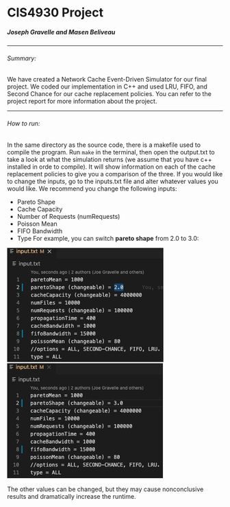 # CIS4930 Project
##### _Joseph Gravelle and Masen Beliveau_
***
###### Summary:
We have created a Network Cache Event-Driven Simulator for our final project. We coded our implementation in C++ and used LRU, FIFO, and Second Chance for our cache replacement policies. You can refer to the project report for more information about the project.
***
###### How to run:
In the same directory as the source code, there is a makefile used to compile the program. Run `make` in the terminal, then open the output.txt to take a look at what the simulation returns (we assume that you have c++ installed in orde to compile). It will show information on each of the cache replacement policies to give you a comparison of the three. If you would like to change the inputs, go to the inputs.txt file and alter whatever values you would like. We recommend you change the following inputs:
* Pareto Shape
* Cache Capacity
* Number of Requests (numRequests)
* Poisson Mean
* FIFO Bandwidth
* Type
For example, you can switch __pareto shape__ from 2.0 to 3.0:

![image](images/prechangePareto.png) ![image](images/postchangePareto.png)

The other values can be changed, but they may cause nonconclusive results and dramatically increase the runtime.
